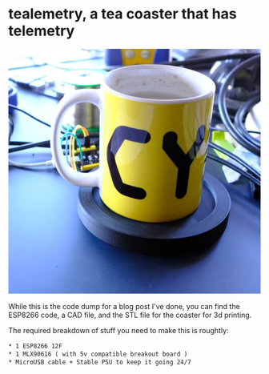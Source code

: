 tealemetry, a tea coaster that has telemetry
===

![img](./.github/img.jpg)

While this is the code dump for a blog post I've done, you can find the ESP8266 code, a CAD file, and the STL file for the coaster for 3d printing.

The required breakdown of stuff you need to make this is roughtly:

	* 1 ESP8266 12F
	* 1 MLX90616 ( with 5v compatible breakout board )
	* MicroUSB cable + Stable PSU to keep it going 24/7

